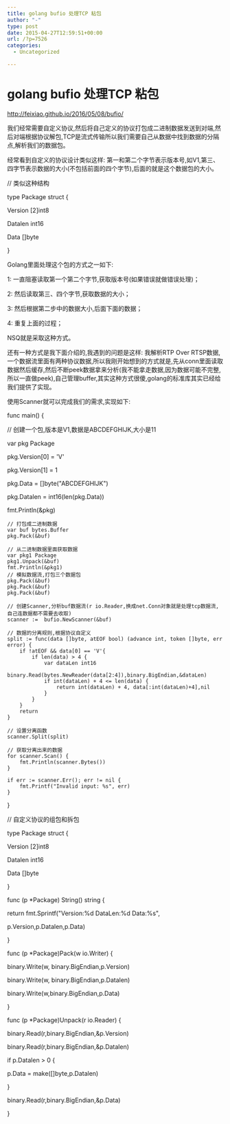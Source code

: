 ```yaml
---
title: golang bufio 处理TCP 粘包
author: "-"
type: post
date: 2015-04-27T12:59:51+00:00
url: /?p=7526
categories:
  - Uncategorized

---
```

# golang bufio 处理TCP 粘包
http://feixiao.github.io/2016/05/08/bufio/

我们经常需要自定义协议,然后将自己定义的协议打包成二进制数据发送到对端,然后对端根据协议解包,TCP是流式传输所以我们需要自己从数据中找到数据的分隔点,解析我们的数据包。

经常看到自定义的协议设计类似这样: 第一和第二个字节表示版本号,如V1,第三、四字节表示数据的大小(不包括前面的四个字节),后面的就是这个数据包的大小。

// 类似这种结构
  
type Package struct {
      
Version [2]int8
      
Datalen int16
      
Data []byte
  
}
  
Golang里面处理这个包的方式之一如下: 

1:  一直阻塞读取第一个第二个字节,获取版本号(如果错误就做错误处理)；

2:  然后读取第三、四个字节,获取数据的大小；

3:  然后根据第二步中的数据大小,后面下面的数据；

4:  重复上面的过程；

NSQ就是采取这种方式。

还有一种方式是我下面介绍的,我遇到的问题是这样: 我解析RTP Over RTSP数据,一个数据流里面有两种协议数据,所以我刚开始想到的方式就是,先从conn里面读取数据然后缓存,然后不断peek数据拿来分析(我不能拿走数据,因为数据可能不完整,所以一直做peek),自己管理buffer,其实这种方式很傻,golang的标准库其实已经给我们提供了实现。

使用Scanner就可以完成我们的需求,实现如下: 

func main() {
      
// 创建一个包,版本是V1,数据是ABCDEFGHIJK,大小是11
      
var pkg Package
      
pkg.Version[0] = 'V'
      
pkg.Version[1] = 1
      
pkg.Data = []byte("ABCDEFGHIJK")
      
pkg.Datalen = int16(len(pkg.Data))
      
fmt.Println(&pkg)

    // 打包成二进制数据
    var buf bytes.Buffer
    pkg.Pack(&buf)
    
    // 从二进制数据里面获取数据
    var pkg1 Package
    pkg1.Unpack(&buf)
    fmt.Println(&pkg1)
    // 模拟数据流,打包三个数据包
    pkg.Pack(&buf)
    pkg.Pack(&buf)
    pkg.Pack(&buf)
    
    // 创建Scanner,分析buf数据流(r io.Reader,换成net.Conn对象就是处理tcp数据流,自己连数据都不需要去收取)
    scanner :=  bufio.NewScanner(&buf)
    
    // 数据的分离规则,根据协议自定义
    split := func(data []byte, atEOF bool) (advance int, token []byte, err error) {
        if !atEOF && data[0] == 'V'{
            if len(data) > 4 {
                var dataLen int16
                binary.Read(bytes.NewReader(data[2:4]),binary.BigEndian,&dataLen)
                if int(dataLen) + 4 <= len(data) {
                    return int(dataLen) + 4, data[:int(dataLen)+4],nil
                }
            }
        }
        return
    }
    
    // 设置分离函数
    scanner.Split(split)
    
    // 获取分离出来的数据
    for scanner.Scan() {
        fmt.Println(scanner.Bytes())
    }
    
    if err := scanner.Err(); err != nil {
        fmt.Printf("Invalid input: %s", err)
    }
    

}

// 自定义协议的组包和拆包
  
type Package struct {
      
Version [2]int8
      
Datalen int16
      
Data []byte
  
}

func (p *Package) String() string {
      
return fmt.Sprintf("Version:%d DataLen:%d Data:%s",
          
p.Version,p.Datalen,p.Data)
  
}

func (p *Package)Pack(w io.Writer) {
      
binary.Write(w, binary.BigEndian,p.Version)
      
binary.Write(w, binary.BigEndian,p.Datalen)
      
binary.Write(w,binary.BigEndian,p.Data)
  
}

func (p *Package)Unpack(r io.Reader) {
      
binary.Read(r,binary.BigEndian,&p.Version)
      
binary.Read(r,binary.BigEndian,&p.Datalen)
      
if p.Datalen > 0 {
          
p.Data = make([]byte,p.Datalen)
      
}
      
binary.Read(r,binary.BigEndian,&p.Data)
  
}